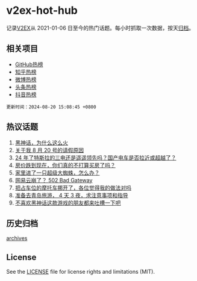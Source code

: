 # v2ex-hot-hub

 记录[V2EX](https://www.v2ex.com/)从 2021-01-06 日至今的热门话题。每小时抓取一次数据，按天[归档](archives)。
 
 ## 相关项目

- [GitHub热榜](https://github.com/snaildev/github-hot-hub)
- [知乎热榜](https://github.com/snaildev/zhihu-hot-hub)
- [微博热榜](https://github.com/snaildev/weibo-hot-hub)
- [头条热榜](https://github.com/snaildev/toutiao-hot-hub)
- [抖音热榜](https://github.com/snaildev/douyin-hot-hub)


 `更新时间：2024-08-20 15:08:45 +0800`

## 热议话题

1. [黑神话，为什么这么火](https://www.v2ex.com/t/1066324)
1. [关于我 8 月 20 号的请假原因](https://www.v2ex.com/t/1066313)
1. [24 年了特斯拉的三电还是遥遥领先吗？国产电车是否拉近或超越了？](https://www.v2ex.com/t/1066305)
1. [房价跌到现在，你们真的不打算买房了吗？](https://www.v2ex.com/t/1066308)
1. [家里进了一只超级大蜘蛛，怎么办？](https://www.v2ex.com/t/1066156)
1. [网易云崩了？ 502 Bad Gateway](https://www.v2ex.com/t/1066148)
1. [把占车位的摩托车挪开了，各位觉得我的做法对吗](https://www.v2ex.com/t/1066245)
1. [准备去青岛旅游， 4 天 3 夜，求注意事项和指导](https://www.v2ex.com/t/1066315)
1. [不喜欢黑神话这款游戏的朋友都来吐槽一下吧](https://www.v2ex.com/t/1066396)

## 历史归档

[archives](archives)

## License

See the [LICENSE](LICENSE) file for license rights and limitations (MIT).
